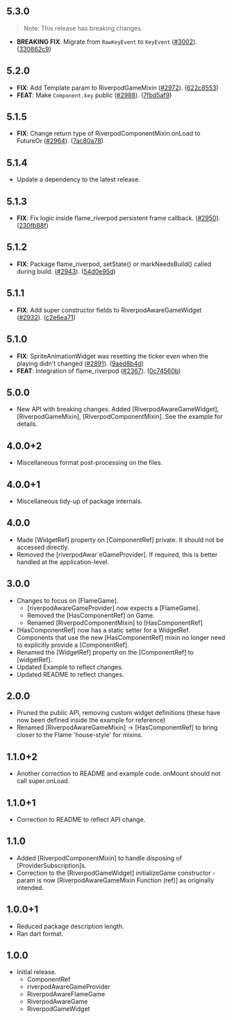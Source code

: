 ## 5.3.0

> Note: This release has breaking changes.

 - **BREAKING** **FIX**: Migrate from `RawKeyEvent` to `KeyEvent` ([#3002](https://github.com/flame-engine/flame/issues/3002)). ([330862c9](https://github.com/flame-engine/flame/commit/330862c98ecc7ed8d94e7cae0c34cd5781da0007))

## 5.2.0

 - **FIX**: Add Template param to RiverpodGameMixin ([#2972](https://github.com/flame-engine/flame/issues/2972)). ([622c8553](https://github.com/flame-engine/flame/commit/622c855318b6c1731891b023ddc6429ba1f32329))
 - **FEAT**: Make `Component.key` public ([#2988](https://github.com/flame-engine/flame/issues/2988)). ([7fbd5af9](https://github.com/flame-engine/flame/commit/7fbd5af935211264822f89bc1beb4062d3efdf7a))

## 5.1.5

 - **FIX**: Change return type of RiverpodComponentMixin.onLoad to FutureOr<void> ([#2964](https://github.com/flame-engine/flame/issues/2964)). ([7ac80a78](https://github.com/flame-engine/flame/commit/7ac80a78e95b06bb1287fb74773634483d80b1c9))

## 5.1.4

 - Update a dependency to the latest release.

## 5.1.3

 - **FIX**: Fix logic inside flame_riverpod persistent frame callback. ([#2950](https://github.com/flame-engine/flame/issues/2950)). ([230fb88f](https://github.com/flame-engine/flame/commit/230fb88fa9f9d82711461d10fe4aff9f8520cd29))

## 5.1.2

 - **FIX**: Package flame_riverpod, setState() or markNeedsBuild() called during build. ([#2943](https://github.com/flame-engine/flame/issues/2943)). ([54d0e95d](https://github.com/flame-engine/flame/commit/54d0e95d863cc40e95f0310b4964343085f422e9))

## 5.1.1

 - **FIX**: Add super constructor fields to RiverpodAwareGameWidget ([#2932](https://github.com/flame-engine/flame/issues/2932)). ([c2e6ea71](https://github.com/flame-engine/flame/commit/c2e6ea71e5c3c5f0d7ae6bc01a6c2f1f4d4d563b))

## 5.1.0

 - **FIX**: SpriteAnimationWidget was resetting the ticker even when the playing didn't changed ([#2891](https://github.com/flame-engine/flame/issues/2891)). ([9aed8b4d](https://github.com/flame-engine/flame/commit/9aed8b4dea3074c9ca708ad991cdc90b12707fbe))
 - **FEAT**: Integration of flame_riverpod ([#2367](https://github.com/flame-engine/flame/issues/2367)). ([0c74560b](https://github.com/flame-engine/flame/commit/0c74560b2e25e86163c6c678ef6515bc11f9c3e7))

## 5.0.0

* New API with breaking changes. Added [RiverpodAwareGameWidget], [RiverpodGameMixin], [RiverpodComponentMixin]. See the example for details.

## 4.0.0+2

* Miscellaneous format post-processing on the files. 

## 4.0.0+1

* Miscellaneous tidy-up of package internals.

## 4.0.0

* Made [WidgetRef] property on [ComponentRef] private. It should not be accessed directly. 
* Removed the [riverpodAwar`eGameProvider]. If required, this is better handled at the application-level.

## 3.0.0

* Changes to focus on [FlameGame].
  * [riverpodAwareGameProvider] now expects a [FlameGame].
  * Removed the [HasComponentRef] on Game.
  * Renamed [RiverpodComponentMixin] to [HasComponentRef]
* [HasComponentRef] now has a static setter for a WidgetRef. Components that use the new [HasComponentRef] mixin no
longer need to explicitly provide a [ComponentRef].
* Renamed the [WidgetRef] property on the [ComponentRef] to [widgetRef].
* Updated Example to reflect changes.
* Updated README to reflect changes.

## 2.0.0

* Pruned the public API, removing custom widget definitions (these have now been defined inside the example for 
reference)
* Renamed [RiverpodAwareGameMixin] -> [HasComponentRef] to bring closer to the Flame 'house-style' for mixins.

## 1.1.0+2

* Another correction to README and example code. onMount should not call super.onLoad.

## 1.1.0+1

* Correction to README to reflect API change.

## 1.1.0

* Added [RiverpodComponentMixin] to handle disposing of [ProviderSubscription]s.
* Correction to the [RiverpodGameWidget] initializeGame constructor - param is now 
 [RiverpodAwareGameMixin Function (ref)] as originally intended.

## 1.0.0+1

* Reduced package description length.
* Ran dart format.

## 1.0.0

* Initial release.
  * ComponentRef
  * riverpodAwareGameProvider
  * RiverpodAwareFlameGame
  * RiverpodAwareGame
  * RiverpodGameWidget
